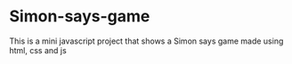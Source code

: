 # Simon-says-game
This is a mini javascript project that shows a Simon says game made using html, css and js
